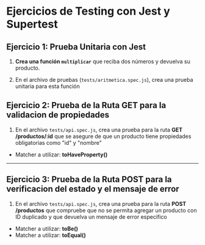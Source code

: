 # Ejercicios de Testing con Jest y Supertest

## Ejercicio 1: Prueba Unitaria con Jest

1. **Crea una función `multiplicar`** que reciba dos números y devuelva su producto.

2. En el archivo de pruebas (`tests/aritmetica.spec.js`), crea una prueba unitaria para esta función

## Ejercicio 2: Prueba de la Ruta GET para la validacion de propiedades

1. En el archivo `tests/api.spec.js`, crea una prueba para la ruta **GET /productos/:id** que se asegure de que un producto tiene propiedades obligatorias como "id" y "nombre"

- Matcher a utilizar: **toHaveProperty()**

---

## Ejercicio 3: Prueba de la Ruta POST para la verificacion del estado y el mensaje de error

1. En el archivo `tests/api.spec.js`, crea una prueba para la ruta **POST /productos** que compruebe que no se permita agregar un producto con ID duplicado y que devuelva un mensaje de error especifico

- Matcher a utilizar: **toBe()**
- Matcher a utilizar: **toEqual()**
